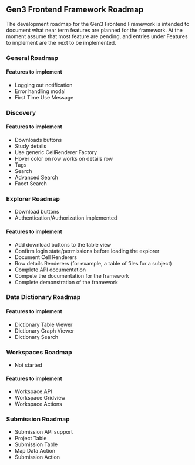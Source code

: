 ## Gen3 Frontend Framework Roadmap

The development roadmap for the Gen3 Frontend Framework is intended to document what near term features are planned for the framework.
At the moment assume that most feature are pending, and entries under Features to implement are the next to be implemented.

### General Roadmap

#### Features to implement
* Logging out notification
* Error handling modal
* First Time Use Message

### Discovery

#### Features to implement
* Downloads buttons
* Study details
* Use generic CellRenderer Factory
* Hover color on row works on details row
* Tags
* Search
* Advanced Search
* Facet Search


### Explorer Roadmap
* Download buttons
* Authentication/Authorization implemented

#### Features to implement

* Add download buttons to the table view
* Confirm login state/permissions before loading the explorer
* Document Cell Renderers
* Row details Renderers (for example, a table of files for a subject)
* Complete API documentation
* Compete the documentation for the framework
* Complete demonstration of the framework

### Data Dictionary Roadmap

#### Features to implement
* Dictionary Table Viewer
* Dictionary Graph Viewer
* Dictionary Search

### Workspaces Roadmap

* Not started

#### Features to implement

* Workspace API
* Workspace Gridview
* Workspace Actions

### Submission Roadmap

* Submission API support
* Project Table
* Submission Table
* Map Data Action
* Submission Action
